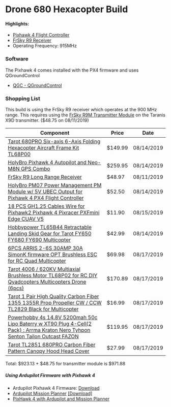 
# Drone 680 Hexacopter Build


#### Highlights:

- [Pixhawk 4 Flight Controller](https://github.com/ArduPilot/ardupilot/tree/master/libraries/AP_HAL_ChibiOS/hwdef/Pixhawk4)
- [FrSky R9 Receiver](https://www.frsky-rc.com/product/r9/)
- Operating Frequency: 915MHz


### Software

The Pixhawk 4 comes installed with the PX4 firmware and uses QGroundControl

- [QGC - QGroundControl](http://qgroundcontrol.com/)
  
### Shopping List

This build is using the FrSky R9 receiver which operates at the 900 MHz range.  This requires using the [FrSky R9M Transmitter Module](https://alofthobbies.com/frsky-r9m-transmitter-module.html) on the Taranis X9D transmitter. ($48.75 on 08/11/2019)

| Component | Price | Date |
| - | - | - |
| [Tarot 680PRO Six-axis 6-Axis Folding Hexacopter Aircraft Frame Kit TL68P00](https://www.amazon.com/gp/product/B00T5VMHJW) | $149.99 | 08/14/2019 |
| [HolyBro Pixhawk 4 Autopilot and Neo-M8N GPS Combo](https://www.amazon.com/gp/product/B07K8RVZ1L) | $259.95 | 08/14/2019 |
| [FrSky R9 Long Range Receiver](https://alofthobbies.com/frsky-r9-long-range-rx.html) | $48.97 | 08/11/2019 |
| [HolyBro PM07 Power Management PM Module w/ 5V UBEC Output for Pixhawk 4 PX4 Flight Controller ](https://www.amazon.com/gp/product/B07SSMM4TY) | $52.50 | 08/14/2019 |
| [18 PCS GH1.25 Cables Wire for Pixhawk2 Pixhawk 4 Pixracer PXFmini Edge CUAV V5 ](https://www.amazon.com/gp/product/B07PLPT2Z6) | $11.90 | 08/15/2019 |
| [Hobbypower TL65B44 Retractable Landing Skid Gear for Tarot FY650 FY680 FY690 Multicopter ](https://www.amazon.com/gp/product/B0142GYATY/) | $42.99 | 08/14/2019 |
| [6PCS ARRIS 2-6S 30AMP 30A SimonK firmware OPT Brushless ESC for RC Quad Multicopter](https://www.amazon.com/gp/product/B00UL4LIM4) | $69.98 | 08/17/2019 |
| [Tarot 4006 / 620KV Multiaxial Brushless Motor TL68P02 for RC DIY Qyadcopters Multicopters Drone (6pcs)](https://www.amazon.com/gp/product/B07SPYQVP7) | $170.89 | 08/17/2019 |
| [Tarot 1 Pair High Quality Carbon Fiber 1355 1355R Prop Propeller CW / CCW TL2829 Black for Multicopter](https://www.amazon.com/gp/product/B00WEDIG0W) | $16.99 | 08/17/2019 |
| [Powerhobby 4s 14.8V 5200mah 50c Lipo Baterry w XT90 Plug 4-Cell(2 Pack) : Arrma Kraton Nero Tyhpon Senton Tailon Outcast FAZON ](https://www.amazon.com/gp/product/B07FY5V694/ref=ppx_yo_dt_b_asin_title_o01_s00?ie=UTF8&psc=1) | $119.95 | 08/17/2019 |
| [Tarot TL2851 680PRO Carbon Fiber Pattern Canopy Hood Head Cover](https://www.amazon.com/gp/product/B016MQAL2M/ref=ppx_yo_dt_b_asin_title_o01_s00?ie=UTF8&psc=1) | $27.99 | 08/17/2019 |


Total: $923.13 + $48.75 for transmitter module is $971.88

##### Using Ardupilot Firmware with Pixhawk 4

- Ardupilot Pixhawk 4 Firmware: [Download](http://firmware.ardupilot.org/Copter/latest/Pixhawk4/)
- [Ardupilot Mission Planner](http://ardupilot.org/planner/)  [[Download]](http://firmware.ardupilot.org/Tools/MissionPlanner/)
- [PixHawk 4 with Ardupilot and Mission Planner](https://www.youtube.com/watch?v=mEECLCmXEXg&list=PLYsWjANuAm4r4idFZY24pP6s1K6ABMU0p)



